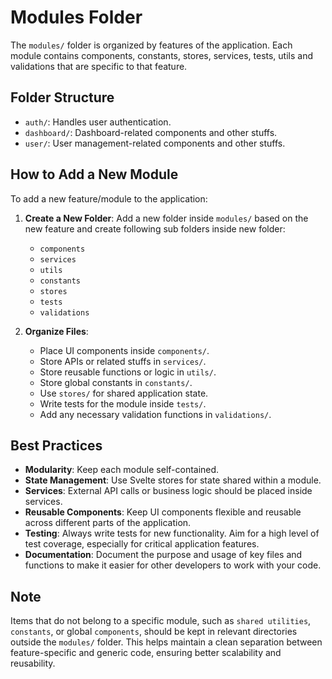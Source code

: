 # Modules Folder

The `modules/` folder is organized by features of the application. Each module contains components, constants, stores, services, tests, utils and validations that are specific to that feature.

## Folder Structure

- `auth/`: Handles user authentication.
- `dashboard/`: Dashboard-related components and other stuffs.
- `user/`: User management-related components and other stuffs.

## How to Add a New Module

To add a new feature/module to the application:

1. **Create a New Folder**: Add a new folder inside `modules/` based on the new feature and create following sub folders inside new folder:

   - `components`
   - `services`
   - `utils`
   - `constants`
   - `stores`
   - `tests`
   - `validations`

2. **Organize Files**:
   - Place UI components inside `components/`.
   - Store APIs or related stuffs in `services/`.
   - Store reusable functions or logic in `utils/`.
   - Store global constants in `constants/`.
   - Use `stores/` for shared application state.
   - Write tests for the module inside `tests/`.
   - Add any necessary validation functions in `validations/`.

## Best Practices

- **Modularity**: Keep each module self-contained.
- **State Management**: Use Svelte stores for state shared within a module.
- **Services**: External API calls or business logic should be placed inside services.
- **Reusable Components**: Keep UI components flexible and reusable across different parts of the application.
- **Testing**: Always write tests for new functionality. Aim for a high level of test coverage, especially for critical application features.
- **Documentation**: Document the purpose and usage of key files and functions to make it easier for other developers to work with your code.

## Note

Items that do not belong to a specific module, such as `shared utilities`, `constants`, or global `components`, should be kept in relevant directories outside the `modules/` folder. This helps maintain a clean separation between feature-specific and generic code, ensuring better scalability and reusability.
